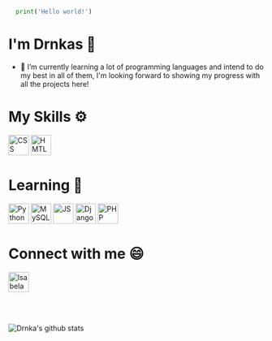 ```python
  print('Hello world!')
```
  
# I'm Drnkas 🖤
- 🌱 I’m currently learning a lot of programming languages and intend to do my best in all of them, I'm looking forward to showing my progress with all the projects here!

# My Skills ⚙

<img src="https://cdn.jsdelivr.net/gh/devicons/devicon/icons/css3/css3-plain-wordmark.svg" alt="CSS" width="40" height="40" style="max-width:100%;"></img>
<img src="https://cdn.jsdelivr.net/gh/devicons/devicon/icons/html5/html5-plain-wordmark.svg" alt="HMTL5" width="40" height="40" style="max-width:100%;"></img>

# Learning 📖
<img src="https://cdn.jsdelivr.net/gh/devicons/devicon/icons/python/python-plain-wordmark.svg" alt="Python" width="40" height="40" style="max-width:100%;"></img>
<img src="https://cdn.jsdelivr.net/gh/devicons/devicon/icons/mysql/mysql-plain-wordmark.svg" alt="MySQL" width="40" height="40" style="max-width:100%;"></img>
<img src="https://cdn.jsdelivr.net/gh/devicons/devicon/icons/javascript/javascript-plain.svg" alt="JS" width="40" height="40" style="max-width:100%;"></img>
<img src="https://cdn.jsdelivr.net/gh/devicons/devicon/icons/django/django-original.svg" alt="Django" width="40" height="40" style="max-width:100%;"></img>
<img src="https://cdn.jsdelivr.net/gh/devicons/devicon/icons/php/php-plain.svg" alt="PHP" width="40" height="40" style="max-width:100%;"></img>

# Connect with me 😄

<a href="https://www.linkedin.com/in/isabela-dranka-ab156a89/" target="_blank">
<img align="center" alt="Isabela Dranka Linkedin" height="40" width="40" src="https://cdn.jsdelivr.net/gh/devicons/devicon/icons/linkedin/linkedin-original.svg" style="max-width:100%;"></a>

<br><br>
        
![Drnka's github stats](https://github-readme-stats.vercel.app/api?username=Drnka&show_icons=true&count_private=true&theme=tokyonight)
